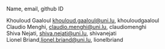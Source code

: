Name, email, github ID <br/>

Khouloud Gaaloul khouloud.gaaloul@uni.lu, khouloudgaaloul  <br/>
Claudio Menghi, claudio.menghi@uni.lu, claudiomenghi<br/>
Shiva Nejati, shiva.nejati@uni.lu,  shivanejati <br/>
Lionel Briand,lionel.briand@uni.lu, lionelbriand <br/>
